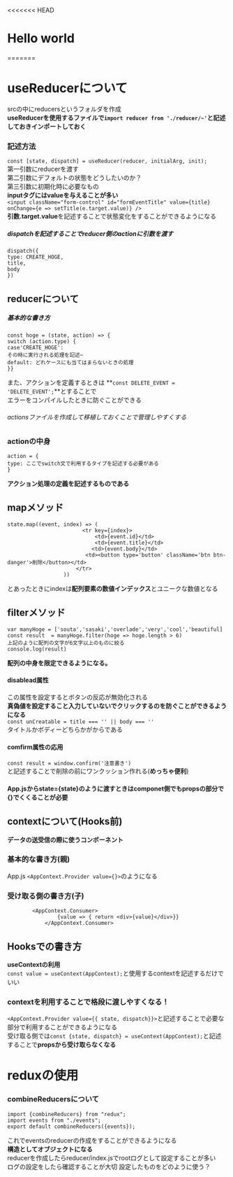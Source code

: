 <<<<<<< HEAD
# Hello world
=======
# useReducerについて
srcの中にreducersというフォルダを作成  
**useReducerを使用するファイルで`import reducer from './reducer/~'`と記述しておきインポートしておく**  
### 記述方法
`const [state, dispatch] = useReducer(reducer, initialArg, init);`  
第一引数にreducerを渡す  
第二引数にデフォルトの状態をどうしたいのか？  
第三引数に初期化時に必要なもの  
**inputタグにはvalueを与えることが多い**  
`<input className="form-control" id="formEventTitle" value={title} onChange={e => setTitle(e.target.value)} />`  
**引数.target.value**を記述することで状態変化をすることができるようになる  
##### dispatchを記述することでreducer側のactionに引数を渡す
	dispatch({  
	type: CREATE_HOGE,  
	title,  
	body  
	})  

## reducerについて
##### 基本的な書き方  
	const hoge = (state, action) => {  
	switch (action.type) {  
	case'CREATE_HOGE':  
	その時に実行される処理を記述~  
	default: どれケースにも当てはまらないときの処理  
	}}  
また、アクションを定義するときは
**`const DELETE_EVENT = 'DELETE_EVENT';`**とすることで  
エラーをコンパイルしたときに防ぐことができる  
###### actionsファイルを作成して移植しておくことで管理しやすくする
### actionの中身
	action = {  
	type: ここでswitch文で利用するタイプを記述する必要がある  
	}  
**アクション処理の定義を記述するものである**

## mapメソッド
	state.map((event, index) => (
        	                <tr key={index}>
                	            <td>{event.id}</td>
                        	    <td>{event.title}</td>
                         	   <td>{event.body}</td>
                           	 <td><button type='button' className='btn btn-danger'>削除</button></td>
                      	  </tr>
                  	  ))  
とあったときにindexは**配列要素の数値インデックス**とユニークな数値となる

## filterメソッド
	var manyHoge = ['souta','sasaki','overlade','very','cool','beautiful]  
	const result  = manyHoge.filter(hoge => hoge.length > 6)  
	上記のように配列の文字が6文字以上のものに絞る  
	console.log(result)  
**配列の中身を限定できるようになる。** 
#### disablead属性
この属性を設定するとボタンの反応が無効化される  
**真偽値を設定すること入力していないでクリックするのを防ぐことができるようになる**  
`const unCreatable = title === '' || body === ''`  
タイトルかボディーどちらかがからである  

#### comfirm属性の応用
`const result = window.confirm('注意書き')`  
と記述することで削除の前にワンクッション作れる(**めっちゃ便利**)  

#### App.jsからstate={state}のように渡すときはcomponet側でもpropsの部分で{}でくくることが必要

## contextについて(Hooks前)
**データの送受信の際に使うコンポーネント**  
### 基本的な書き方(親)
App.js `<AppContext.Provider value={}>`のようになる  
### 受け取る側の書き方(子)  
		    <AppContext.Consumer>
	                {value => { return <div>{value}</div>}}
	            </AppContext.Consumer>  


## Hooksでの書き方
**useContextの利用**  
`const value = useContext(AppContext);`と使用するcontextを記述するだけでいい  
### contextを利用することで格段に渡しやすくなる！  
`<AppContext.Provider value={{ state, dispatch}}>`と記述することで必要な部分で利用することができるようになる  
受け取る側では`const {state, dispatch} = useContext(AppContext);`と記述することで**propsから受け取らなくなる**  

# reduxの使用  
### combineReducersについて
	import {combineReducers} from "redux";
	import events from "./events";
	export default combineReducers({events});  
これでeventsのreducerの作成をすることができるようになる  
**構造としてオブジェクトになる**  
reducerを作成したらreducer/index.jsでrootログとして設定することが多い  
ログの設定をしたら確認することが大切
設定したものをどのように使う？
